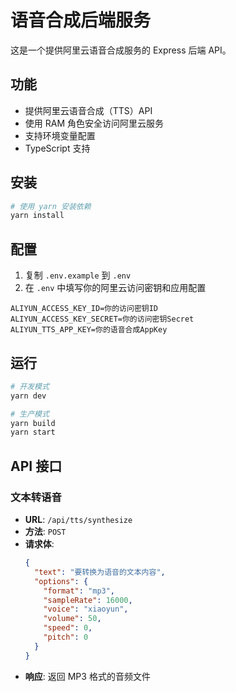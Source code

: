 # 语音合成后端服务

这是一个提供阿里云语音合成服务的 Express 后端 API。

## 功能

- 提供阿里云语音合成（TTS）API
- 使用 RAM 角色安全访问阿里云服务
- 支持环境变量配置
- TypeScript 支持

## 安装

```bash
# 使用 yarn 安装依赖
yarn install
```

## 配置

1. 复制 `.env.example` 到 `.env`
2. 在 `.env` 中填写你的阿里云访问密钥和应用配置

```
ALIYUN_ACCESS_KEY_ID=你的访问密钥ID
ALIYUN_ACCESS_KEY_SECRET=你的访问密钥Secret
ALIYUN_TTS_APP_KEY=你的语音合成AppKey
```

## 运行

```bash
# 开发模式
yarn dev

# 生产模式
yarn build
yarn start
```

## API 接口

### 文本转语音

- **URL**: `/api/tts/synthesize`
- **方法**: `POST`
- **请求体**:
  ```json
  {
    "text": "要转换为语音的文本内容",
    "options": {
      "format": "mp3",
      "sampleRate": 16000,
      "voice": "xiaoyun",
      "volume": 50,
      "speed": 0,
      "pitch": 0
    }
  }
  ```
- **响应**: 返回 MP3 格式的音频文件 